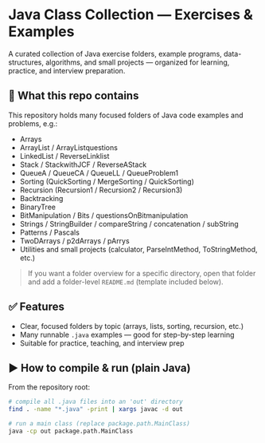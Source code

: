 # Java Class Collection — Exercises & Examples

A curated collection of Java exercise folders, example programs, data-structures, algorithms, and small projects — organized for learning, practice, and interview preparation.

## 🔎 What this repo contains
This repository holds many focused folders of Java code examples and problems, e.g.:
- Arrays
- ArrayList / ArrayListquestions
- LinkedList / ReverseLinklist
- Stack / StackwithJCF / ReverseAStack
- QueueA / QueueCA / QueueLL / QueueProblem1
- Sorting (QuickSorting / MergeSorting / QuickSorting)
- Recursion (Recursion1 / Recursion2 / Recursion3)
- Backtracking
- BinaryTree
- BitManipulation / Bits / questionsOnBitmanipulation
- Strings / StringBuilder / compareString / concatenation / subString
- Patterns / Pascals
- TwoDArrays / p2dArrays / pArrys
- Utilities and small projects (calculator, ParseIntMethod, ToStringMethod, etc.)

> If you want a folder overview for a specific directory, open that folder and add a folder-level `README.md` (template included below).

## ✅ Features
- Clear, focused folders by topic (arrays, lists, sorting, recursion, etc.)
- Many runnable `.java` examples — good for step-by-step learning
- Suitable for practice, teaching, and interview prep

## ▶️ How to compile & run (plain Java)
From the repository root:

```bash
# compile all .java files into an 'out' directory
find . -name "*.java" -print | xargs javac -d out

# run a main class (replace package.path.MainClass)
java -cp out package.path.MainClass

